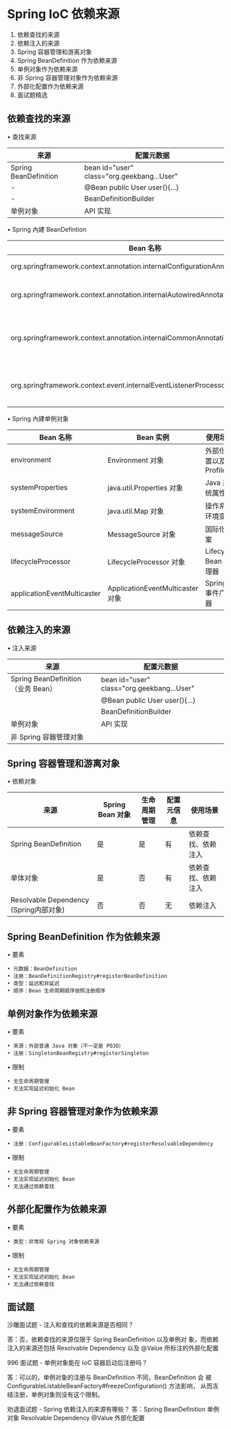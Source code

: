 # Spring IoC 依赖来源

1. 依赖查找的来源
2. 依赖注入的来源
3. Spring 容器管理和游离对象
4. Spring BeanDefinition 作为依赖来源
5. 单例对象作为依赖来源
6. 非 Spring 容器管理对象作为依赖来源
7. 外部化配置作为依赖来源
8. 面试题精选

## 依赖查找的来源
• 查找来源

|  来源 | 配置元数据  |
|---|---|
|  Spring BeanDefinition |  bean id="user" class="org.geekbang...User"  |
| -  | @Bean public User user(){...}  |
|  - | BeanDefinitionBuilder  |
|  单例对象 | API 实现  |
 
• Spring 內建 BeanDefintion

|  Bean 名称 | Bean 实例  | 使用场景  |
|---|---|---|
| org.springframework.context.annotation.internalConfigurationAnnotationProcessor  | ConfigurationClassPostProcessor 对象  | 处理 Spring 配置类  |
|  org.springframework.context.annotation.internalAutowiredAnnotationProcessor |  AutowiredAnnotationBeanPostProcessor 对象 |  处理 @Autowired 以及@Value 注解 |
|  org.springframework.context.annotation.internalCommonAnnotationProcessor | CommonAnnotationBeanPostProcessor 对象  |  （条件激活）处理 JSR-250 注解，如 @PostConstruct 等 |
|  org.springframework.context.event.internalEventListenerProcessor |  EventListenerMethodProcessor 对象 | 处理标注 @EventListener 的Spring 事件监听方法


• Spring 內建单例对象

|  Bean 名称 |  Bean 实例 | 使用场景  |
|---|---|---|
|  environment | Environment 对象  | 外部化配置以及 Profiles  |
| systemProperties  | java.util.Properties 对象  |  Java 系统属性 |
| systemEnvironment  | java.util.Map 对象  |  操作系统环境变量 |
| messageSource  | MessageSource 对象  |  国际化文案 |
| lifecycleProcessor  |  LifecycleProcessor 对象 | Lifecycle Bean 处理器  |
| applicationEventMulticaster  | ApplicationEventMulticaster 对象  | Spring 事件广播器  |

 

## 依赖注入的来源

• 注入来源

|  来源 |  配置元数据 |
|---|---|
| Spring BeanDefinition （业务 Bean） | bean id="user" class="org.geekbang...User"  |
|   |  @Bean public User user(){...} |
|   |  BeanDefinitionBuilder |
| 单例对象  | API 实现  |
|  非 Spring 容器管理对象 |   |

## Spring 容器管理和游离对象
• 依赖对象

| 来源  | Spring Bean 对象  |  生命周期管理 | 配置元信息  | 使用场景  |
|---|---|---|---|---|
| Spring BeanDefinition  |  是 | 是  | 有  | 依赖查找、依赖注入  |
|  单体对象 |  是 | 否  | 有  |  依赖查找、依赖注入 |
| Resolvable Dependency (Spring内部对象) | 否  | 否  | 无  |  依赖注入 |

## Spring BeanDefinition 作为依赖来源
• 要素
    
    • 元数据：BeanDefinition
    • 注册：BeanDefinitionRegistry#registerBeanDefinition
    • 类型：延迟和非延迟
    • 顺序：Bean 生命周期顺序按照注册顺序

## 单例对象作为依赖来源
• 要素
    
    • 来源：外部普通 Java 对象（不一定是 POJO） 
    • 注册：SingletonBeanRegistry#registerSingleton

• 限制
    
    • 无生命周期管理
    • 无法实现延迟初始化 Bean

## 非 Spring 容器管理对象作为依赖来源
• 要素
   
    • 注册：ConfigurableListableBeanFactory#registerResolvableDependency

• 限制
    
    • 无生命周期管理
    • 无法实现延迟初始化 Bean
    • 无法通过依赖查找
    
## 外部化配置作为依赖来源
• 要素
    
    • 类型：非常规 Spring 对象依赖来源

• 限制
    
    • 无生命周期管理
    • 无法实现延迟初始化 Bean
    • 无法通过依赖查找
    
## 面试题
沙雕面试题 - 注入和查找的依赖来源是否相同？

答：否，依赖查找的来源仅限于 Spring BeanDefinition 以及单例对
象，而依赖注入的来源还包括 Resolvable Dependency 以及
@Value 所标注的外部化配置

996 面试题 - 单例对象能在 IoC 容器启动后注册吗？

答：可以的，单例对象的注册与 BeanDefinition 不同，BeanDefinition 会 被 ConfigurableListableBeanFactory#freezeConfiguration() 方法影响，
从而冻结注册，单例对象则没有这个限制。

劝退面试题 - Spring 依赖注入的来源有哪些？
答：Spring BeanDefinition
单例对象
Resolvable Dependency
@Value 外部化配置